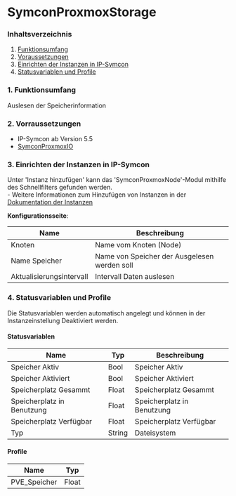 # SymconProxmoxStorage

### Inhaltsverzeichnis

1. [Funktionsumfang](#1-funktionsumfang)
2. [Voraussetzungen](#2-voraussetzungen)
3. [Einrichten der Instanzen in IP-Symcon](#4-einrichten-der-instanzen-in-ip-symcon)
4. [Statusvariablen und Profile](#5-statusvariablen-und-profile)


### 1. Funktionsumfang

Auslesen der Speicherinformation

### 2. Vorraussetzungen

- IP-Symcon ab Version 5.5
- [SymconProxmoxIO](https://github.com/sewo777/SymconProxmox/tree/main/SymconProxmoxIO#readme)


### 3. Einrichten der Instanzen in IP-Symcon

 Unter 'Instanz hinzufügen' kann das 'SymconProxmoxNode'-Modul mithilfe des Schnellfilters gefunden werden.  
	- Weitere Informationen zum Hinzufügen von Instanzen in der [Dokumentation der Instanzen](https://www.symcon.de/service/dokumentation/konzepte/instanzen/#Instanz_hinzufügen)

__Konfigurationsseite__:

Name     | Beschreibung
-------- | ------------------
 Knoten | Name vom Knoten (Node)
 Name Speicher | Name von Speicher der Ausgelesen werden soll
 Aktualisierungsintervall | Intervall Daten auslesen

### 4. Statusvariablen und Profile

Die Statusvariablen werden automatisch angelegt und können in der Instanzeinstellung Deaktiviert werden.

#### Statusvariablen

Name   | Typ     | Beschreibung
------ | ------- | ------------
Speicher Aktiv | Bool | Speicher Aktiv 
Speicher Aktiviert | Bool | Speicher Aktiviert
Speicherplatz Gesammt | Float | Speicherplatz Gesammt 
Speicherplatz in Benutzung | Float | Speicherplatz in Benutzung
Speicherplatz Verfügbar | Float | Speicherplatz Verfügbar
Typ | String | Dateisystem

#### Profile

Name   | Typ
------ | -------
PVE_Speicher | Float
